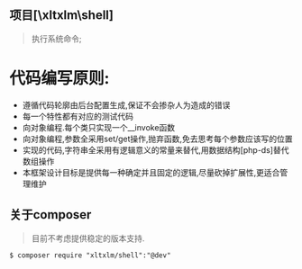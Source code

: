 项目[\xltxlm\shell\]
--------
> 执行系统命令;

# 代码编写原则:
- 遵循代码轮廓由后台配置生成,保证不会掺杂人为造成的错误
- 每一个特性都有对应的测试代码
- 向对象编程.每个类只实现一个__invoke函数
- 向对象编程,参数全采用set/get操作,抛弃函数,免去思考每个参数应该写的位置
- 实现的代码,字符串全采用有逻辑意义的常量来替代,用数据结构[php-ds]替代数组操作
- 本框架设计目标是提供每一种确定并且固定的逻辑,尽量砍掉扩展性,更适合管理维护

## 关于composer

> 目前不考虑提供稳定的版本支持.

```shell
$ composer require "xltxlm/shell":"@dev"
```


